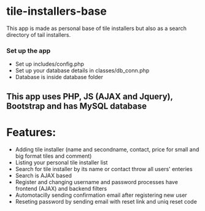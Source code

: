 # tile-installers-base
This app is made as personal base of tile installers but also as a search directory of tail installers.

### Set up the app ###
- Set up includes/config.php
- Set up your database details in classes/db_conn.php
- Database is inside database folder

This app uses PHP, JS (AJAX and Jquery), Bootstrap and has MySQL database
------------------------------------------------------------------------


# Features:
- Adding tile installer (name and secondname, contact, price for small and big format tiles and comment)
- Listing your personal tile installer list
- Search for tile installer by its name or contact throw all users' enteries
- Search is AJAX based
- Register and changing username and password processes have frontend (AJAX) and backend filters
- Automotacilly sending confirmation email after registering new user
- Reseting password by sending email with reset link and uniq reset code

